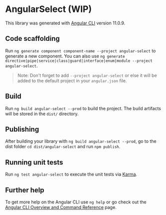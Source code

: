 # AngularSelect (WIP)

This library was generated with [Angular CLI](https://github.com/angular/angular-cli) version 11.0.9.

## Code scaffolding

Run `ng generate component component-name --project angular-select` to generate a new component. You can also use `ng generate directive|pipe|service|class|guard|interface|enum|module --project angular-select`.
> Note: Don't forget to add `--project angular-select` or else it will be added to the default project in your `angular.json` file. 

## Build

Run `ng build angular-select --prod` to build the project. The build artifacts will be stored in the `dist/` directory.

## Publishing

After building your library with `ng build angular-select --prod`, go to the dist folder `cd dist/angular-select` and run `npm publish`.

## Running unit tests

Run `ng test angular-select` to execute the unit tests via [Karma](https://karma-runner.github.io).

## Further help

To get more help on the Angular CLI use `ng help` or go check out the [Angular CLI Overview and Command Reference](https://angular.io/cli) page.
